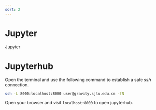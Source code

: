 ```yaml
---
sort: 2
---
```


# Jupyter

Jupyter


# Jupyterhub

Open the terminal and use the following command to establish a safe *ssh* connection.
```bash
ssh -L 8000:localhost:8000 user@gravity.sjtu.edu.cn -fN
```

Open your browser and visit `localhost:8000` to open jupyterhub.


